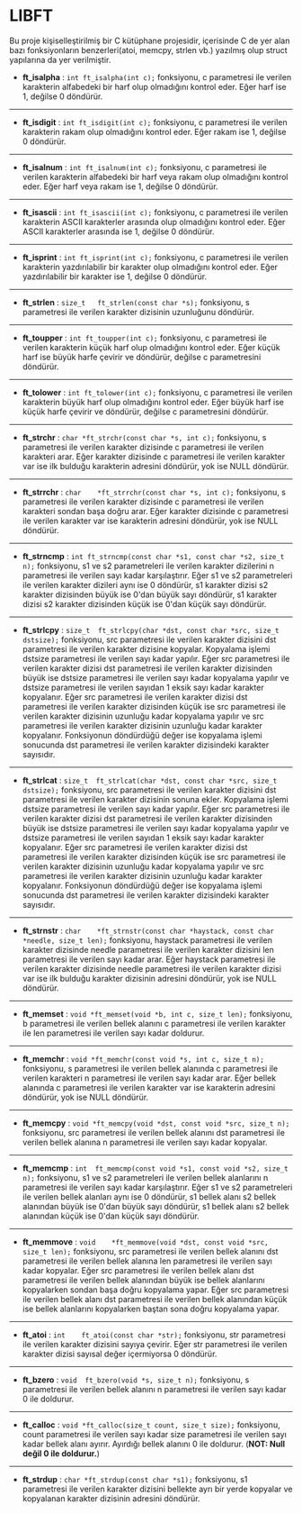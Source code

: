 # LIBFT
Bu proje kişiselleştirilmiş bir C kütüphane projesidir, içerisinde C de yer alan bazı fonksiyonların benzerleri(atoi, memcpy, strlen vb.) yazılmış olup struct yapılarına da yer verilmiştir.

- **ft_isalpha** : `int	ft_isalpha(int c);` fonksiyonu, c parametresi ile verilen karakterin alfabedeki bir harf olup olmadığını kontrol eder. Eğer harf ise 1, değilse 0 döndürür.

------------


- **ft_isdigit** : `int	ft_isdigit(int c);` fonksiyonu, c parametresi ile verilen karakterin rakam olup olmadığını kontrol eder. Eğer rakam ise 1, değilse 0 döndürür.

------------


- **ft_isalnum** : `int	ft_isalnum(int c);` fonksiyonu, c parametresi ile verilen karakterin alfabedeki bir harf veya rakam olup olmadığını kontrol eder. Eğer harf veya rakam ise 1, değilse 0 döndürür.

------------


- **ft_isascii** : `int	ft_isascii(int c);` fonksiyonu, c parametresi ile verilen karakterin ASCII karakterler arasında olup olmadığını kontrol eder. Eğer ASCII karakterler arasında ise 1, değilse 0 döndürür.

------------


- **ft_isprint** : `int	ft_isprint(int c);` fonksiyonu, c parametresi ile verilen karakterin yazdırılabilir bir karakter olup olmadığını kontrol eder. Eğer yazdırılabilir bir karakter ise 1, değilse 0 döndürür.

------------


- **ft_strlen** : `size_t	ft_strlen(const char *s);` fonksiyonu, s parametresi ile verilen karakter dizisinin uzunluğunu döndürür.

------------


- **ft_toupper** : `int	ft_toupper(int c);` fonksiyonu, c parametresi ile verilen karakterin küçük harf olup olmadığını kontrol eder. Eğer küçük harf ise büyük harfe çevirir ve döndürür, değilse c parametresini döndürür.

------------


- **ft_tolower** : `int	ft_tolower(int c);` fonksiyonu, c parametresi ile verilen karakterin büyük harf olup olmadığını kontrol eder. Eğer büyük harf ise küçük harfe çevirir ve döndürür, değilse c parametresini döndürür.

------------

- **ft_strchr** : `char	*ft_strchr(const char *s, int c);` fonksiyonu, s parametresi ile verilen karakter dizisinde c parametresi ile verilen karakteri arar. Eğer karakter dizisinde c parametresi ile verilen karakter var ise ilk bulduğu karakterin adresini döndürür, yok ise NULL döndürür.

------------

- **ft_strrchr** : `char	*ft_strrchr(const char *s, int c);` fonksiyonu, s parametresi ile verilen karakter dizisinde c parametresi ile verilen karakteri sondan başa doğru arar. Eğer karakter dizisinde c parametresi ile verilen karakter var ise karakterin adresini döndürür, yok ise NULL döndürür.

------------

- **ft_strncmp** : `int	ft_strncmp(const char *s1, const char *s2, size_t n);` fonksiyonu, s1 ve s2 parametreleri ile verilen karakter dizilerini n parametresi ile verilen sayı kadar karşılaştırır. Eğer s1 ve s2 parametreleri ile verilen karakter dizileri aynı ise 0 döndürür, s1 karakter dizisi s2 karakter dizisinden büyük ise 0'dan büyük sayı döndürür, s1 karakter dizisi s2 karakter dizisinden küçük ise 0'dan küçük sayı döndürür.

------------

- **ft_strlcpy** : `size_t	ft_strlcpy(char *dst, const char *src, size_t dstsize);` fonksiyonu, src parametresi ile verilen karakter dizisini dst parametresi ile verilen karakter dizisine kopyalar. Kopyalama işlemi dstsize parametresi ile verilen sayı kadar yapılır. Eğer src parametresi ile verilen karakter dizisi dst parametresi ile verilen karakter dizisinden büyük ise dstsize parametresi ile verilen sayı kadar kopyalama yapılır ve dstsize parametresi ile verilen sayıdan 1 eksik sayı kadar karakter kopyalanır. Eğer src parametresi ile verilen karakter dizisi dst parametresi ile verilen karakter dizisinden küçük ise src parametresi ile verilen karakter dizisinin uzunluğu kadar kopyalama yapılır ve src parametresi ile verilen karakter dizisinin uzunluğu kadar karakter kopyalanır. Fonksiyonun döndürdüğü değer ise kopyalama işlemi sonucunda dst parametresi ile verilen karakter dizisindeki karakter sayısıdır.

------------

- **ft_strlcat** : `size_t	ft_strlcat(char *dst, const char *src, size_t dstsize);` fonksiyonu, src parametresi ile verilen karakter dizisini dst parametresi ile verilen karakter dizisinin sonuna ekler. Kopyalama işlemi dstsize parametresi ile verilen sayı kadar yapılır. Eğer src parametresi ile verilen karakter dizisi dst parametresi ile verilen karakter dizisinden büyük ise dstsize parametresi ile verilen sayı kadar kopyalama yapılır ve dstsize parametresi ile verilen sayıdan 1 eksik sayı kadar karakter kopyalanır. Eğer src parametresi ile verilen karakter dizisi dst parametresi ile verilen karakter dizisinden küçük ise src parametresi ile verilen karakter dizisinin uzunluğu kadar kopyalama yapılır ve src parametresi ile verilen karakter dizisinin uzunluğu kadar karakter kopyalanır. Fonksiyonun döndürdüğü değer ise kopyalama işlemi sonucunda dst parametresi ile verilen karakter dizisindeki karakter sayısıdır.

------------

- **ft_strnstr** : `char	*ft_strnstr(const char *haystack, const char *needle, size_t len);` fonksiyonu, haystack parametresi ile verilen karakter dizisinde needle parametresi ile verilen karakter dizisini len parametresi ile verilen sayı kadar arar. Eğer haystack parametresi ile verilen karakter dizisinde needle parametresi ile verilen karakter dizisi var ise ilk bulduğu karakter dizisinin adresini döndürür, yok ise NULL döndürür.

------------

- **ft_memset** : `void	*ft_memset(void *b, int c, size_t len);` fonksiyonu, b parametresi ile verilen bellek alanını c parametresi ile verilen karakter ile len parametresi ile verilen sayı kadar doldurur.

------------

- **ft_memchr** : `void	*ft_memchr(const void *s, int c, size_t n);` fonksiyonu, s parametresi ile verilen bellek alanında c parametresi ile verilen karakteri n parametresi ile verilen sayı kadar arar. Eğer bellek alanında c parametresi ile verilen karakter var ise karakterin adresini döndürür, yok ise NULL döndürür.

------------

- **ft_memcpy** : `void	*ft_memcpy(void *dst, const void *src, size_t n);` fonksiyonu, src parametresi ile verilen bellek alanını dst parametresi ile verilen bellek alanına n parametresi ile verilen sayı kadar kopyalar.

------------

- **ft_memcmp** : `int	ft_memcmp(const void *s1, const void *s2, size_t n);` fonksiyonu, s1 ve s2 parametreleri ile verilen bellek alanlarını n parametresi ile verilen sayı kadar karşılaştırır. Eğer s1 ve s2 parametreleri ile verilen bellek alanları aynı ise 0 döndürür, s1 bellek alanı s2 bellek alanından büyük ise 0'dan büyük sayı döndürür, s1 bellek alanı s2 bellek alanından küçük ise 0'dan küçük sayı döndürür.

------------

- **ft_memmove** : `void	*ft_memmove(void *dst, const void *src, size_t len);` fonksiyonu, src parametresi ile verilen bellek alanını dst parametresi ile verilen bellek alanına len parametresi ile verilen sayı kadar kopyalar. Eğer src parametresi ile verilen bellek alanı dst parametresi ile verilen bellek alanından büyük ise bellek alanlarını kopyalarken sondan başa doğru kopyalama yapar. Eğer src parametresi ile verilen bellek alanı dst parametresi ile verilen bellek alanından küçük ise bellek alanlarını kopyalarken baştan sona doğru kopyalama yapar.

------------

- **ft_atoi** : `int	ft_atoi(const char *str);` fonksiyonu, str parametresi ile verilen karakter dizisini sayıya çevirir. Eğer str parametresi ile verilen karakter dizisi sayısal değer içermiyorsa 0 döndürür.

------------

- **ft_bzero** : `void	ft_bzero(void *s, size_t n);` fonksiyonu, s parametresi ile verilen bellek alanını n parametresi ile verilen sayı kadar 0 ile doldurur.

------------

- **ft_calloc** : `void	*ft_calloc(size_t count, size_t size);` fonksiyonu, count parametresi ile verilen sayı kadar size parametresi ile verilen sayı kadar bellek alanı ayırır. Ayırdığı bellek alanını 0 ile doldurur. (**NOT: Null değil 0 ile doldurur.**)

------------

- **ft_strdup** : `char	*ft_strdup(const char *s1);` fonksiyonu, s1 parametresi ile verilen karakter dizisini bellekte ayrı bir yerde kopyalar ve kopyalanan karakter dizisinin adresini döndürür.